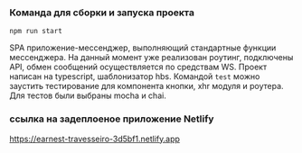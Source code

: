 ### Команда для сборки и запуска проекта
```
npm run start 
```
SPA приложение-мессенджер, выполняющий стандартные функции мессенджера. На 
данный момент уже реализован роутинг, подключены API, обмен сообщений осуществляется по средствам WS.
Проект написан на typescript, шаблонизатор hbs.
Командой ``` test ``` можно заустить тестирование для компонента кнопки, xhr модуля и роутера. Для тестов были выбраны mocha и chai.

### ссылка на задеплоеное приложение Netlify
https://earnest-travesseiro-3d5bf1.netlify.app




